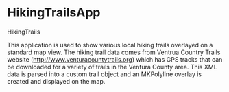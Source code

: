 HikingTrailsApp
===============

HikingTrails

This application is used to show various local hiking trails overlayed on a standard map view. 
The hiking trail data comes from  Ventrua Country Trails website (http://www.venturacountytrails.org)
which has GPS tracks that can be downloaded for a variety of trails in the Ventura County area. This XML
data is parsed into a custom trail object and an MKPolyline overlay is created and displayed on the map.
